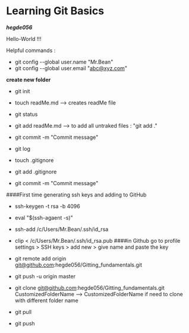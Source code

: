 # Learning Git Basics

 ***hegde056***

Hello-World !!!

Helpful commands : 

* git config --global user.name "Mr.Bean"
* git config --global user.email "abc@xyz.com"


**create new folder**


* git init 
* touch readMe.md				--> creates readMe file
* git status
* git add readMe.md			            --> to add all untraked files : "git add ."
* git commit  -m "Commit message"

* git log 
* touch .gitignore
* git add .gitignore
* git commit  -m "Commit message"		

####First time generating ssh keys and adding to GitHub
* ssh-keygen -t rsa -b 4096
* eval "$(ssh-agaent -s)"
* ssh-add /c/Users/Mr.Bean/.ssh/id_rsa
* clip < /c/Users/Mr.Bean/.ssh/id_rsa.pub
####in Github go to profile settings > SSH keys > add new > give name and paste the key 


* git remote add origin git@github.com:hegde056/Gitting_fundamentals.git
* git push -u origin master

* git clone git@github.com:hegde056/Gitting_fundamentals.git CustomizedFolderName    --> CustomizedFolderName if need to clone with different folder name

* git pull 
* git push 
